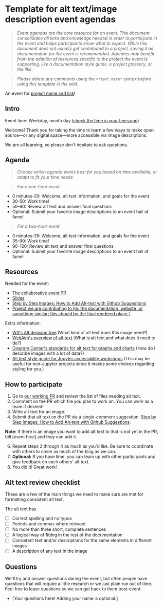 
# Template for alt text/image description event agendas

> *Event agendas are the core resource for an event. This document consolidates all links and knowledge needed in order to participate in the event and helps participants know what to expect. While this document does not usually get contributed to a project, saving it as documentation for the event is recommended. Agendas may benefit from the addition of resources specific to the project the event is supporting, like a documentation style guide, a project glossary, or the like.*

> *Please delete any comments using the `>*text here*` syntax before using this template in the wild.*

An event for [project name and link]()!

## Intro

Event time: Weekday, month day ([check the time in your timezone](https://arewemeetingyet.com/))

Welcome! Thank you for taking the time to learn a few ways to make open source—or any digital space—more accessible via image descriptions.

We are all learning, so please don't hesitate to ask questions.

## Agenda

> *Choose which agenda works best for you based on time available, or adapt to fit your time needs.*

> *For a one-hour event*

- 0 minutes-30: Welcome, alt text information, and goals for the event
- 30–50: Work time!
- 50–60: Review alt text and answer final questions
- Optional: Submit your favorite image descriptions to an event hall of fame! 

> *For a two-hour event*

- 0 minutes-35: Welcome, alt text information, and goals for the event
- 35–90: Work time!
- 90–120: Review alt text and answer final questions
- Optional: Submit your favorite image descriptions to an event hall of fame! 

## Resources

Needed for the event:
- [The collaborative event PR]()
- [Slides]()
- [Step by Step Images: How to Add Alt-text with Github Suggestions](https://hackmd.io/@marslee/BksnYfWVK)
- [Project we are contributing to (ie. the documentation, website, or something similar; this should be the final rendered place.)]()

Extra information: 
- [W3's Alt decision tree](https://www.w3.org/WAI/tutorials/images/decision-tree/) (What kind of alt text does this image need?)
- [WebAim's overview of alt text](https://webaim.org/techniques/alttext/) (What is alt text and what does it need to do?)
- [Diagram Center's standards for alt text for graphs and charts](http://diagramcenter.org/table-of-contents-2.html#toc) (How do I describe images with a lot of data?)
- [Alt text style guide for Jupyter accessibility workshops](https://github.com/Quansight-Labs/jupyter-accessibility-workshops/blob/fd1d7f96ca40943eda050a339ba64bcf16dd638a/docs/alt-text-guide.md) (This may be useful for non-Jupyter projects since it makes some choices regarding styling for you.)

## How to participate

1. Go to [our working PR]() and review the list of files needing alt text.
2. Comment on the PR which file you plan to work on. You can work as a team if desired!
3. Write alt text for an image.
4. Submit that alt text on the PR via a single-comment suggestion. [Step by Step Images: How to Add Alt-text with Github Suggestions](https://hackmd.io/@marslee/BksnYfWVK). 

**Note:** If there is an image you want to add alt text to that is not yet in the PR, tell [event host] and they can add it.


6. Repeat steps 2 through 4 as much as you'd like. Be sure to coordinate with others to cover as much of the blog as we can.
7. **Optional:** If you have time, you can team up with other participants and give feedback on each others' alt text.
8. You did it! Great work! 

## Alt text review checklist

These are a few of the main things we need to make sure are met for formatting consistent alt text.

The alt text has
- [ ] Correct spelling and no typos
- [ ] Periods and commas where relevant
- [ ] No more than three short, complete sentences
- [ ] A logical way of fitting in the rest of the documentation
- [ ] Consistent text and/or descriptions for the same elements in different images
- [ ] A description of any text in the image

## Questions

We'll try and answer questions during the event, but often people have questions that will require a little research or we just plain run out of time. Feel free to leave questions so we can get back to them post-event.

- [Your questions here! Adding your name is optional.]